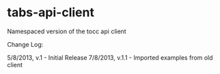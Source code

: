 tabs-api-client
===============

Namespaced version of the tocc api client


Change Log:

5/8/2013, v.1 - Initial Release
7/8/2013, v.1.1 - Imported examples from old client
